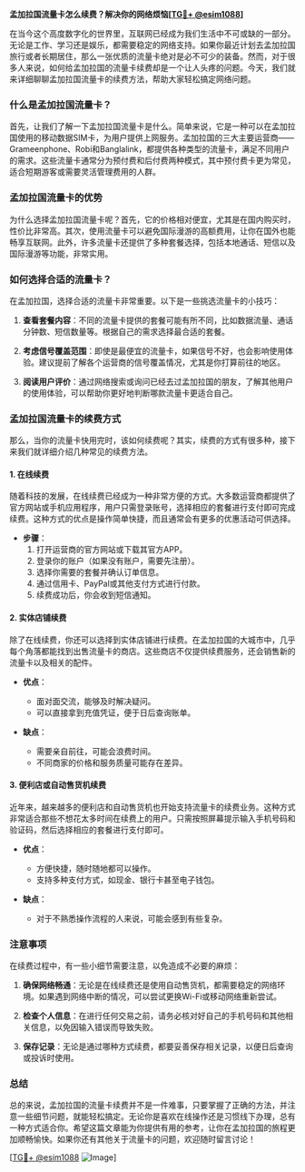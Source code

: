 **孟加拉国流量卡怎么续费？解决你的网络烦恼[[TG💪+ @esim1088](https://t.me/s/esim1088)]**

在当今这个高度数字化的世界里，互联网已经成为我们生活中不可或缺的一部分。无论是工作、学习还是娱乐，都需要稳定的网络支持。如果你最近计划去孟加拉国旅行或者长期居住，那么一张优质的流量卡绝对是必不可少的装备。然而，对于很多人来说，如何给孟加拉国的流量卡续费却是一个让人头疼的问题。今天，我们就来详细聊聊孟加拉国流量卡的续费方法，帮助大家轻松搞定网络问题。

### 什么是孟加拉国流量卡？

首先，让我们了解一下孟加拉国流量卡是什么。简单来说，它是一种可以在孟加拉国使用的移动数据SIM卡，为用户提供上网服务。孟加拉国的三大主要运营商——Grameenphone、Robi和Banglalink，都提供各种类型的流量卡，满足不同用户的需求。这些流量卡通常分为预付费和后付费两种模式，其中预付费卡更为常见，适合短期游客或需要灵活管理费用的人群。

### 孟加拉国流量卡的优势

为什么选择孟加拉国流量卡呢？首先，它的价格相对便宜，尤其是在国内购买时，性价比非常高。其次，使用流量卡可以避免国际漫游的高额费用，让你在国外也能畅享互联网。此外，许多流量卡还提供了多种套餐选择，包括本地通话、短信以及国际漫游等功能，非常实用。

### 如何选择合适的流量卡？

在孟加拉国，选择合适的流量卡非常重要。以下是一些挑选流量卡的小技巧：

1. **查看套餐内容**：不同的流量卡提供的套餐可能有所不同，比如数据流量、通话分钟数、短信数量等。根据自己的需求选择最合适的套餐。
   
2. **考虑信号覆盖范围**：即使是最便宜的流量卡，如果信号不好，也会影响使用体验。建议提前了解各个运营商的信号覆盖情况，尤其是你打算前往的地区。

3. **阅读用户评价**：通过网络搜索或询问已经去过孟加拉国的朋友，了解其他用户的使用体验，可以帮助你更好地判断哪款流量卡更适合自己。

### 孟加拉国流量卡的续费方式

那么，当你的流量卡快用完时，该如何续费呢？其实，续费的方式有很多种，接下来我们就详细介绍几种常见的续费方法。

#### 1. 在线续费

随着科技的发展，在线续费已经成为一种非常方便的方式。大多数运营商都提供了官方网站或手机应用程序，用户只需登录账号，选择相应的套餐进行支付即可完成续费。这种方式的优点是操作简单快捷，而且通常会有更多的优惠活动可供选择。

- **步骤**：
  1. 打开运营商的官方网站或下载其官方APP。
  2. 登录你的账户（如果没有账户，需要先注册）。
  3. 选择你需要的套餐并确认订单信息。
  4. 通过信用卡、PayPal或其他支付方式进行付款。
  5. 续费成功后，你会收到短信通知。

#### 2. 实体店铺续费

除了在线续费，你还可以选择到实体店铺进行续费。在孟加拉国的大城市中，几乎每个角落都能找到出售流量卡的商店。这些商店不仅提供续费服务，还会销售新的流量卡以及相关的配件。

- **优点**：
  - 面对面交流，能够及时解决疑问。
  - 可以直接拿到充值凭证，便于日后查询账单。

- **缺点**：
  - 需要亲自前往，可能会浪费时间。
  - 不同商家的价格和服务质量可能存在差异。

#### 3. 便利店或自动售货机续费

近年来，越来越多的便利店和自动售货机也开始支持流量卡的续费业务。这种方式非常适合那些不想花太多时间在续费上的用户。只需按照屏幕提示输入手机号码和验证码，然后选择相应的套餐进行支付即可。

- **优点**：
  - 方便快捷，随时随地都可以操作。
  - 支持多种支付方式，如现金、银行卡甚至电子钱包。

- **缺点**：
  - 对于不熟悉操作流程的人来说，可能会感到有些复杂。

### 注意事项

在续费过程中，有一些小细节需要注意，以免造成不必要的麻烦：

1. **确保网络畅通**：无论是在线续费还是使用自动售货机，都需要稳定的网络环境。如果遇到网络中断的情况，可以尝试更换Wi-Fi或移动网络重新尝试。

2. **检查个人信息**：在进行任何交易之前，请务必核对好自己的手机号码和其他相关信息，以免因输入错误而导致失败。

3. **保存记录**：无论是通过哪种方式续费，都要妥善保存相关记录，以便日后查询或投诉时使用。

### 总结

总的来说，孟加拉国的流量卡续费并不是一件难事，只要掌握了正确的方法，并注意一些细节问题，就能轻松搞定。无论你是喜欢在线操作还是习惯线下办理，总有一种方式适合你。希望这篇文章能为你提供有用的参考，让你在孟加拉国的旅程更加顺畅愉快。如果你还有其他关于流量卡的问题，欢迎随时留言讨论！

[[TG💪+ @esim1088](https://t.me/s/esim1088) ![Image](https://i.postimg.cc/4NQfJmqS/Snipaste-2025-05-13-00-14-12.png)]